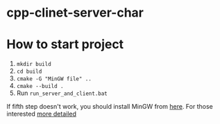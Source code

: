 # cpp-clinet-server-char

# How to start project
1. `mkdir build`
2. `cd build`
3. `cmake -G "MinGW file" ..`
4. `cmake --build .`
5. Run `run_server_and_client.bat`

If fifth step doesn't work, you should install MinGW from [here](https://nuwen.net/mingw.html). For those interested [more detailed](https://www.reddit.com/r/cpp_questions/comments/1ahy42i/cout_does_not_output_anything_in_windows/?rdt=55708)